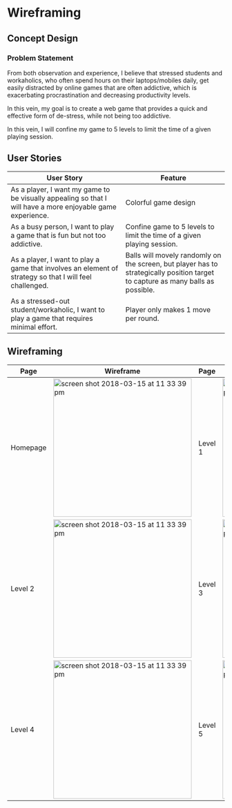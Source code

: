 # Wireframing

## Concept Design

### Problem Statement

From both observation and experience, I believe that stressed students and workaholics, who often spend hours on their laptops/mobiles daily, get easily distracted by online games that are often addictive, which is exacerbating procrastination and decreasing productivity levels.

In this vein, my goal is to create a web game that provides a quick and effective form of de-stress, while not being too addictive.

In this vein, I will confine my game to 5 levels to limit the time of a given playing session.

## User Stories

| User Story | Feature |
| ------------ | ------------------ |
| As a player, I want my game to be visually appealing so that I will have a more enjoyable game experience. | Colorful game design |
| As a busy person, I want to play a game that is fun but not too addictive. |Confine game to 5 levels to limit the time of a given playing session. |
| As a player, I want to play a game that involves an element of strategy so that I will feel challenged. | Balls will movely randomly on the screen, but player has to strategically position target to capture as many balls as possible. |
| As a stressed-out student/workaholic, I want to play a game that requires minimal effort. | Player only makes 1 move per round. |

## Wireframing

| Page | Wireframe | Page | Wireframe |
| -------- | ------------- | ------------- | ------------- |
| Homepage | <img width="320" alt="screen shot 2018-03-15 at 11 33 39 pm" src="https://user-images.githubusercontent.com/22549537/37555629-7c9bc98a-2a25-11e8-8895-c0868d386cf4.png">  | Level 1  | <img width="320" alt="screen shot 2018-03-15 at 11 33 39 pm" src="https://user-images.githubusercontent.com/22549537/37555651-cbbefc44-2a25-11e8-9894-46bd4b462e43.png">  |
| Level 2 | <img width="320" alt="screen shot 2018-03-15 at 11 33 39 pm" src="https://user-images.githubusercontent.com/22549537/37555661-082c6cb6-2a26-11e8-8800-5f3fc84eaf5e.png">  | Level 3  | <img width="320" alt="screen shot 2018-03-15 at 11 33 39 pm" src="https://user-images.githubusercontent.com/22549537/37555662-118b2a68-2a26-11e8-84d9-d382fd48b915.png">  |
| Level 4  | <img width="320" alt="screen shot 2018-03-15 at 11 33 39 pm" src="https://user-images.githubusercontent.com/22549537/37555663-15419f2a-2a26-11e8-993f-f3bc8203dea3.png">  | Level 5  | <img width="320" alt="screen shot 2018-03-15 at 11 33 39 pm" src="https://user-images.githubusercontent.com/22549537/37555667-206a2002-2a26-11e8-83a3-ba644962b674.png">  |
